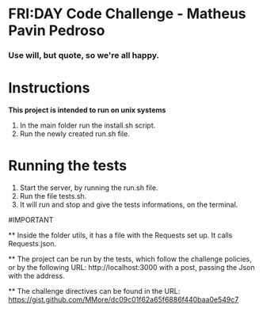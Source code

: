 # FRI:DAY Code Challenge - Matheus Pavin Pedroso

### Use will, but quote, so we're all happy.

# Instructions

**This project is intended to run on unix systems**

1. In the main folder run the install.sh script.
1. Run the newly created run.sh file.

# Running the tests
1. Start the server, by running the run.sh file.
1. Run the file tests.sh.
1. It will run and stop and give the tests informations, on the terminal.

#IMPORTANT

** Inside the folder utils, it has a file with the Requests set up. It calls Requests.json.

** The project can be run by the tests, which follow the challenge policies, or by the following URL: http://localhost:3000 with a post, passing the Json with the address.

** The challenge directives can be found in the URL: https://gist.github.com/MMore/dc09c01f62a65f6886f440baa0e549c7
